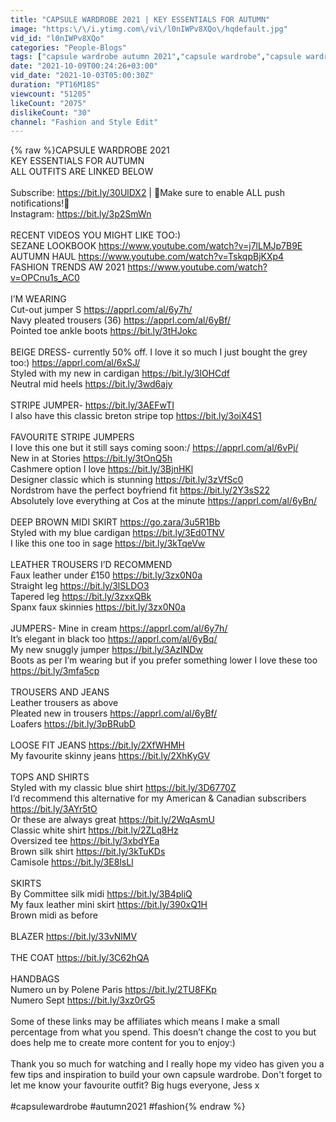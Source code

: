 ```yaml
---
title: "CAPSULE WARDROBE 2021 | KEY ESSENTIALS FOR AUTUMN"
image: "https:\/\/i.ytimg.com\/vi\/l0nIWPv8XQo\/hqdefault.jpg"
vid_id: "l0nIWPv8XQo"
categories: "People-Blogs"
tags: ["capsule wardrobe autumn 2021","capsule wardrobe","capsule wardrobe 2021"]
date: "2021-10-09T00:24:26+03:00"
vid_date: "2021-10-03T05:00:30Z"
duration: "PT16M18S"
viewcount: "51205"
likeCount: "2075"
dislikeCount: "30"
channel: "Fashion and Style Edit"
---
```

{% raw %}CAPSULE WARDROBE 2021 <br />KEY ESSENTIALS FOR AUTUMN<br />ALL OUTFITS ARE LINKED BELOW<br /><br />Subscribe: <a rel="nofollow" target="blank" href="https://bit.ly/30UlDX2">https://bit.ly/30UlDX2</a> | 🔔Make sure to enable ALL push notifications!🔔<br />Instagram: <a rel="nofollow" target="blank" href="https://bit.ly/3p2SmWn">https://bit.ly/3p2SmWn</a><br /><br />RECENT VIDEOS YOU MIGHT LIKE TOO:)<br />SEZANE LOOKBOOK <a rel="nofollow" target="blank" href="https://www.youtube.com/watch?v=j7lLMJp7B9E">https://www.youtube.com/watch?v=j7lLMJp7B9E</a><br />AUTUMN HAUL <a rel="nofollow" target="blank" href="https://www.youtube.com/watch?v=TskqpBjKXp4">https://www.youtube.com/watch?v=TskqpBjKXp4</a><br />FASHION TRENDS AW 2021 <a rel="nofollow" target="blank" href="https://www.youtube.com/watch?v=OPCnu1s_AC0">https://www.youtube.com/watch?v=OPCnu1s_AC0</a><br /><br />I’M WEARING<br />Cut-out jumper S <a rel="nofollow" target="blank" href="https://apprl.com/al/6y7h/">https://apprl.com/al/6y7h/</a><br />Navy pleated trousers (36) <a rel="nofollow" target="blank" href="https://apprl.com/al/6yBf/">https://apprl.com/al/6yBf/</a><br />Pointed toe ankle boots <a rel="nofollow" target="blank" href="https://bit.ly/3tHJokc">https://bit.ly/3tHJokc</a><br /><br />BEIGE DRESS- currently 50% off. I love it so much I just bought the grey too:) <a rel="nofollow" target="blank" href="https://apprl.com/al/6xSJ/">https://apprl.com/al/6xSJ/</a><br />Styled with my new in cardigan <a rel="nofollow" target="blank" href="https://bit.ly/3lOHCdf">https://bit.ly/3lOHCdf</a><br />Neutral mid heels <a rel="nofollow" target="blank" href="https://bit.ly/3wd6ajy">https://bit.ly/3wd6ajy</a><br /><br />STRIPE JUMPER- <a rel="nofollow" target="blank" href="https://bit.ly/3AEFwTI">https://bit.ly/3AEFwTI</a><br />I also have this classic breton stripe top <a rel="nofollow" target="blank" href="https://bit.ly/3oiX4S1">https://bit.ly/3oiX4S1</a><br /><br />FAVOURITE STRIPE JUMPERS<br />I love this one but it still says coming soon:/ <a rel="nofollow" target="blank" href="https://apprl.com/al/6vPj/">https://apprl.com/al/6vPj/</a><br />New in at Stories <a rel="nofollow" target="blank" href="https://bit.ly/3tOnQ5h">https://bit.ly/3tOnQ5h</a><br />Cashmere option I love <a rel="nofollow" target="blank" href="https://bit.ly/3BjnHKl">https://bit.ly/3BjnHKl</a><br />Designer classic which is stunning <a rel="nofollow" target="blank" href="https://bit.ly/3zVfSc0">https://bit.ly/3zVfSc0</a><br />Nordstrom have the perfect boyfriend fit <a rel="nofollow" target="blank" href="https://bit.ly/2Y3sS22">https://bit.ly/2Y3sS22</a><br />Absolutely love everything at Cos at the minute <a rel="nofollow" target="blank" href="https://apprl.com/al/6yBn/">https://apprl.com/al/6yBn/</a><br /><br />DEEP BROWN MIDI SKIRT <a rel="nofollow" target="blank" href="https://go.zara/3u5R1Bb">https://go.zara/3u5R1Bb</a><br />Styled with my blue cardigan <a rel="nofollow" target="blank" href="https://bit.ly/3Ed0TNV">https://bit.ly/3Ed0TNV</a><br />I like this one too in sage <a rel="nofollow" target="blank" href="https://bit.ly/3kTqeVw">https://bit.ly/3kTqeVw</a><br /><br />LEATHER TROUSERS I’D RECOMMEND<br />Faux leather under £150 <a rel="nofollow" target="blank" href="https://bit.ly/3zx0N0a">https://bit.ly/3zx0N0a</a><br />Straight leg <a rel="nofollow" target="blank" href="https://bit.ly/3lSLDO3">https://bit.ly/3lSLDO3</a><br />Tapered leg <a rel="nofollow" target="blank" href="https://bit.ly/3zxxQBk">https://bit.ly/3zxxQBk</a><br />Spanx faux skinnies <a rel="nofollow" target="blank" href="https://bit.ly/3zx0N0a">https://bit.ly/3zx0N0a</a><br /><br />JUMPERS- Mine in cream <a rel="nofollow" target="blank" href="https://apprl.com/al/6y7h/">https://apprl.com/al/6y7h/</a><br />It’s elegant in black too <a rel="nofollow" target="blank" href="https://apprl.com/al/6yBq/">https://apprl.com/al/6yBq/</a><br />My new snuggly jumper <a rel="nofollow" target="blank" href="https://bit.ly/3AzINDw">https://bit.ly/3AzINDw</a><br />Boots as per I’m wearing but if you prefer something lower I love these too <a rel="nofollow" target="blank" href="https://bit.ly/3mfa5cp">https://bit.ly/3mfa5cp</a><br /><br />TROUSERS AND JEANS<br />Leather trousers as above<br />Pleated new in trousers <a rel="nofollow" target="blank" href="https://apprl.com/al/6yBf/">https://apprl.com/al/6yBf/</a><br />Loafers <a rel="nofollow" target="blank" href="https://bit.ly/3pBRubD">https://bit.ly/3pBRubD</a><br /><br />LOOSE FIT JEANS <a rel="nofollow" target="blank" href="https://bit.ly/2XfWHMH">https://bit.ly/2XfWHMH</a><br />My favourite skinny jeans <a rel="nofollow" target="blank" href="https://bit.ly/2XhKyGV">https://bit.ly/2XhKyGV</a><br /><br />TOPS AND SHIRTS<br />Styled with my classic blue shirt <a rel="nofollow" target="blank" href="https://bit.ly/3D6770Z">https://bit.ly/3D6770Z</a><br />I’d recommend this alternative for my American &amp; Canadian subscribers <a rel="nofollow" target="blank" href="https://bit.ly/3AYr5tO">https://bit.ly/3AYr5tO</a><br />Or these are always great  <a rel="nofollow" target="blank" href="https://bit.ly/2WqAsmU">https://bit.ly/2WqAsmU</a><br />Classic white shirt <a rel="nofollow" target="blank" href="https://bit.ly/2ZLq8Hz">https://bit.ly/2ZLq8Hz</a><br />Oversized tee <a rel="nofollow" target="blank" href="https://bit.ly/3xbdYEa">https://bit.ly/3xbdYEa</a><br />Brown silk shirt <a rel="nofollow" target="blank" href="https://bit.ly/3kTuKDs">https://bit.ly/3kTuKDs</a><br />Camisole <a rel="nofollow" target="blank" href="https://bit.ly/3E8lsLl">https://bit.ly/3E8lsLl</a><br /><br />SKIRTS <br />By Committee silk midi <a rel="nofollow" target="blank" href="https://bit.ly/3B4pliQ">https://bit.ly/3B4pliQ</a><br />My faux leather mini skirt <a rel="nofollow" target="blank" href="https://bit.ly/390xQ1H">https://bit.ly/390xQ1H</a><br />Brown midi as before<br /><br />BLAZER <a rel="nofollow" target="blank" href="https://bit.ly/33vNlMV">https://bit.ly/33vNlMV</a><br /><br />THE COAT <a rel="nofollow" target="blank" href="https://bit.ly/3C62hQA">https://bit.ly/3C62hQA</a><br /><br />HANDBAGS<br />Numero un by Polene Paris <a rel="nofollow" target="blank" href="https://bit.ly/2TU8FKp">https://bit.ly/2TU8FKp</a><br />Numero Sept <a rel="nofollow" target="blank" href="https://bit.ly/3xz0rG5">https://bit.ly/3xz0rG5</a><br /><br />Some of these links may be affiliates which means I make a small percentage from what you spend. This doesn’t change the cost to you but does help me to create more content for you to enjoy:)<br /><br />Thank you so much for watching and I really hope my video has given you a few tips and inspiration to build your own capsule wardrobe. Don't forget to let me know your favourite outfit? Big hugs everyone, Jess x <br /><br />#capsulewardrobe #autumn2021 #fashion{% endraw %}
